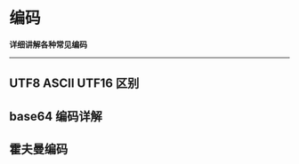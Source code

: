 # 编码

**详细讲解各种常见编码**

---

## UTF8 ASCII UTF16 区别

## base64 编码详解

## 霍夫曼编码

<!-- TODO: 理解霍夫曼编码 -->
